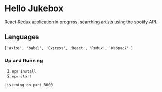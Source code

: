# **Hello** **Jukebox**
React-Redux application in progress, searching artists using the spotify API.

## Languages
```['axios', 'babel', 'Express', 'React', 'Redux', 'Webpack' ]```

### Up and Running
1. ```npm install```
2. ```npm start ```

```Listening on port 3000```
